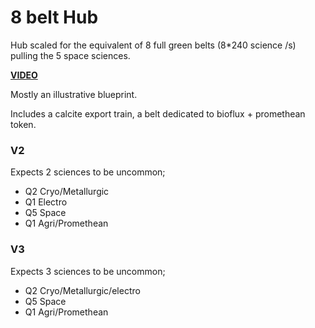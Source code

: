 # 8 belt Hub

Hub scaled for the equivalent of 8 full green belts (8*240 science /s) pulling the 5 space sciences.

**[VIDEO](https://www.youtube.com/watch?v=xeGZn7eqvY4)**

Mostly an illustrative blueprint.

Includes a calcite export train, a belt dedicated to bioflux + promethean token.

### V2
Expects 2 sciences to be uncommon;

- Q2 Cryo/Metallurgic
- Q1 Electro
- Q5 Space
- Q1 Agri/Promethean

### V3
Expects 3 sciences to be uncommon;

- Q2 Cryo/Metallurgic/electro
- Q5 Space
- Q1 Agri/Promethean
